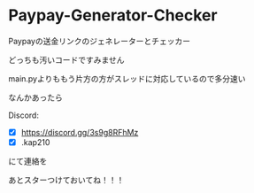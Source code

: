 # Paypay-Generator-Checker
Paypayの送金リンクのジェネレーターとチェッカー

どっちも汚いコードですみません

main.pyよりももう片方の方がスレッドに対応しているので多分速い

なんかあったら

Discord: 
- [x] https://discord.gg/3s9g8RFhMz
- [x] .kap210

にて連絡を

あとスターつけておいてね！！！
